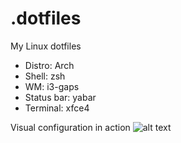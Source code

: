 # .dotfiles
My Linux dotfiles

- Distro: Arch
- Shell: zsh
- WM: i3-gaps
- Status bar: yabar
- Terminal: xfce4
 
Visual configuration in action
![alt text](https://i.imgur.com/gO6FiCh.png)
